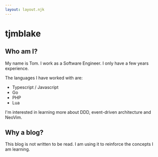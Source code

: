 ```yaml
---
layout: layout.njk
---
```


# tjmblake 

## Who am I?

My name is Tom. I work as a Software Engineer. I only have a few years experience. 

The languages I have worked with are: 

- Typescript / Javascript
- Go
- PHP
- Lua

I'm interested in learning more about DDD, event-driven architecture and NeoVim.

## Why a blog? 

This blog is not written to be read. I am using it to reinforce the concepts I am learning.

